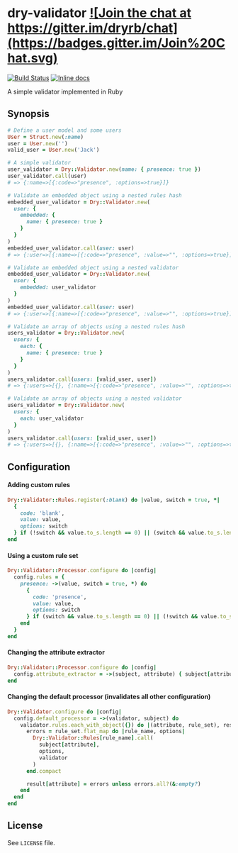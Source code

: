 # dry-validator <a href="https://gitter.im/dryrb/chat" target="_blank">![Join the chat at https://gitter.im/dryrb/chat](https://badges.gitter.im/Join%20Chat.svg)</a>

<a href="https://travis-ci.org/dryrb/dry-validator" target="_blank">![Build Status](https://travis-ci.org/dryrb/dry-validator.svg?branch=master)</a>
<a href="http://inch-ci.org/github/dryrb/dry-validator" target="_blank">![Inline docs](http://inch-ci.org/github/dryrb/dry-validator.svg?branch=master&style=flat)</a>

A simple validator implemented in Ruby

## Synopsis

```ruby
# Define a user model and some users
User = Struct.new(:name)
user = User.new('')
valid_user = User.new('Jack')

# A simple validator
user_validator = Dry::Validator.new(name: { presence: true })
user_validator.call(user)
# => {:name=>[{:code=>"presence", :options=>true}]}

# Validate an embedded object using a nested rules hash
embedded_user_validator = Dry::Validator.new(
  user: {
    embedded: {
      name: { presence: true }
    }
  }
)
embedded_user_validator.call(user: user)
# => {:user=>[{:name=>[{:code=>"presence", :value=>"", :options=>true}]}]}

# Validate an embedded object using a nested validator
embedded_user_validator = Dry::Validator.new(
  user: {
    embedded: user_validator
  }
)
embedded_user_validator.call(user: user)
# => {:user=>[{:name=>[{:code=>"presence", :value=>"", :options=>true}]}]}

# Validate an array of objects using a nested rules hash
users_validator = Dry::Validator.new(
  users: {
    each: {
      name: { presence: true }
    }
  }
)
users_validator.call(users: [valid_user, user])
# => {:users=>[{}, {:name=>[{:code=>"presence", :value=>"", :options=>true}]}]}

# Validate an array of objects using a nested validator
users_validator = Dry::Validator.new(
  users: {
    each: user_validator
  }
)
users_validator.call(users: [valid_user, user])
# => {:users=>[{}, {:name=>[{:code=>"presence", :value=>"", :options=>true}]}]}
```

## Configuration

#### Adding custom rules

```ruby
Dry::Validator::Rules.register(:blank) do |value, switch = true, *|
  {
    code: 'blank',
    value: value,
    options: switch
  } if (!switch && value.to_s.length == 0) || (switch && value.to_s.length > 0)
end
```

#### Using a custom rule set

```ruby
Dry::Validator::Processor.configure do |config|
  config.rules = {
    presence: ->(value, switch = true, *) do
      {
        code: 'presence',
        value: value,
        options: switch
      } if (switch && value.to_s.length == 0) || (!switch && value.to_s.length > 0)
    end
  }
end
```

#### Changing the attribute extractor

```ruby
Dry::Validator::Processor.configure do |config|
  config.attribute_extractor = ->(subject, attribute) { subject[attribute] }
end
```

#### Changing the default processor (invalidates all other configuration)

```ruby
Dry::Validator.configure do |config|
  config.default_processor = ->(validator, subject) do
    validator.rules.each_with_object({}) do |(attribute, rule_set), result|
      errors = rule_set.flat_map do |rule_name, options|
        Dry::Validator::Rules[rule_name].call(
          subject[attribute],
          options,
          validator
        )
      end.compact

      result[attribute] = errors unless errors.all?(&:empty?)
    end
  end
end
```

## License

See `LICENSE` file.
